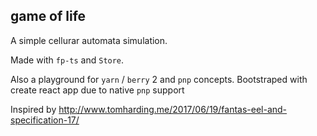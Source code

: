 ## game of life

A simple cellurar automata simulation.

Made with `fp-ts` and `Store`.

Also a playground for `yarn` / `berry` 2 and `pnp` concepts. Bootstraped with create react app due to native `pnp` support

Inspired by http://www.tomharding.me/2017/06/19/fantas-eel-and-specification-17/
